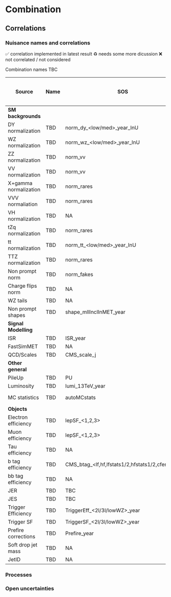 # Combination

## Correlations

### Nuisance names and correlations

:white_check_mark: correlation implemented in latest result
:recycle: needs some more dicussion
:x: not correlated / not considered

Combination names TBC

|	Source	|	Name	|	SOS	|	ZEdge	|	WH	|	ML	|	4b	|	hadronic WX (SUS-21-002)	|	Comment	|	Correlation implemented	|
|	---	|	---	|	---	|	---	|	---	|	---	| --- | --- |	---	|	---	|				
|	**SM backgrounds**																			
|	DY normalization	|	TBD	|	norm_dy_<low/med>_year_lnU	|		|		|	NA	|	NA	|		|		|		|
|	WZ normalization	|	TBD	|	norm_wz_<low/med>_year_lnU	|		|		|	normWZ_ML	|	NA	|		|		|		|
|	ZZ normalization	|	TBD	|	norm_vv	|		|		|	normZZ_ML	|	NA	|		|		|		|
|	VV normalization	|	TBD	|	norm_vv	|		|		|	NA	|	NA	|		|		|		|
|	X+gamma normalization	|	TBD	|	norm_rares	|		|		|	normconvs_ML	|	NA	|		|		|		|
|	VVV normaliation	|	TBD	|	norm_rares	|		|		|	normVVV_ML	|	NA	|		|		|		|
|	VH normalization	|	TBD	|	NA	|		|		|	normVH_ML	|	NA	|		|		|		|
|	tZq normalization	|	TBD	|	norm_rares	|		|		|	normtZq_ML	|	NA	|		|		|		|
|	tt normalization	|	TBD	|	norm_tt_<low/med>_year_lnU	|		|		|	NA	|	NA	|		|		|		|
|	TTZ normalization	|	TBD	|	norm_rares	|		|		|	normTTX_ML	|	NA	|		|		|		|
|	Non prompt norm	|	TBD	|	norm_fakes	|		|		|	fakes_ML	|	NA	|		|		|		|
|	Charge flips norm	|	TBD	|	NA	|		|		|	flips_ML	|	NA	|		|		|		|
|	WZ tails	|	TBD	|	NA	|		|		|	shapeWZ_ML	|	NA	|		|		|		|
|	Non prompt shapes	|	TBD	|	shape_mllInclInMET_year	|		|		|	NA	|		|		|		|		|
|	**Signal Modelling**																			
|	ISR	|	TBD	|	ISR_year	|		|		|	sigISR_ML	|	ISRSyst	|		|		|		|
|	FastSimMET	|	TBD	|	NA	|		|		|	sigMET_ML	|	SignalMETFastSIM	|		|		|		|
|	QCD/Scales	|	TBD	|	CMS_scale_j	|		|		|	sigPDF_ML	|	SignalScale	|		|		|		|
|	**Other general**																			
|	PileUp	|	TBD	|	PU	|		|		|	PUW_ML	|	SignalPU	|		|		|		|
|	Luminosity	|	TBD	|	lumi_13TeV_year	|		|		|	lumi_<year,XY,length,bbd,dbeta,ghosts,calib>_ML	|	LumiSyst	|		|		|		|
|	MC statistics	|	TBD	|	autoMCstats	|		|		|	autoMCstats	|	SignalStat<1/2/3>\_<1H/2H>,  stat\_[binname]	|		|		|		|
|	**Objects**																			
|	Electron efficiency	|	TBD	|	lepSF_<1,2,3>	|		|		|	LepSFEl_ML	|	NA	|		|		|		|
|	Muon efficiency	|	TBD	|	lepSF_<1,2,3>	|		|		|		|	NA	|		|		|		|
|	Tau efficiency	|	TBD	|	NA	|		|		|	LepSFTau_ML	|	NA	|		|		|		|
|	b tag efficiency	|	TBD	|	CMS_btag_<lf,hf,lfstats1/2,hfstats1/2,cferr1/2>	|		|		|	btag_<HF,LF>_ML	|	Signal<BC/UDSG>Tag[FastSIM]	|		|		|		|
|	bb tag efficiency	|	TBD	|	NA	|		|		|	NA	|	Signal[Fast]BBTag	|		|		|		|
|	JER	|	TBD	|	TBC	|		|		|	NA (applied with JES)	|	SignalJER	|		|		|		|
|	JES	|	TBD	|	TBC	|		|		|	JES<year,CORR>_ML	|	SignalJEC	|		|		|		|
|	Trigger Efficiency	|	TBD	|	TriggerEff_<2l/3l/lowWZ>_year	|		|		|	trigeffstat<bias,stat_year>_ML	|	TrigSyst	|		|		|		|
|	Trigger SF	|	TBD	|	TriggerSF_<2l/3l/lowWZ>_year	|		|		|	NA	|	NA	|		|		|		|
|	Prefire corrections	|	TBD	|	Prefire_year	|		|		|	NA	|	SignalPrefire	|		|		|		|
|	Soft drop jet mass	|	TBD	|	NA	|		|		|	NA	|	SignalRes, SignalFastMass	|		|		|		|
|	JetID	|	TBD	|	NA	|		|		|	NA	|	SignalJetID	|		|		|		|

### Processes

### Open uncertainties
